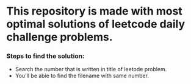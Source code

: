 # This repository is made with most optimal solutions of leetcode daily challenge problems.

### Steps to find the solution:
- Search the number that is written in title of leetode problem.
- You'll be able to find the filename with same number.
